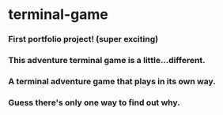 # terminal-game

### First portfolio project! (super exciting)
### This adventure terminal game is a little...different.
### A terminal adventure game that plays in its own way.
### Guess there's only one way to find out why.
